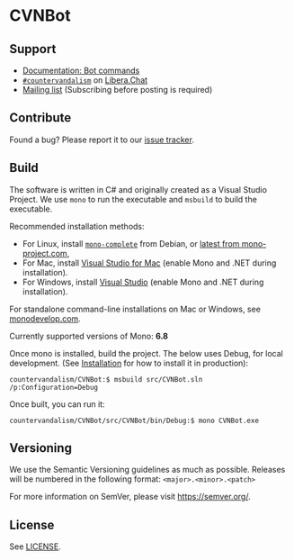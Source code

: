 # CVNBot

## Support

* [Documentation: Bot commands](https://meta.wikimedia.org/wiki/CVNBot#Commands)
* [`#countervandalism`](irc://irc.libera.chat/#countervandalism) on [Libera.Chat](https://libera.chat)
* [Mailing list](https://lists.wikimedia.org/mailman/listinfo/cvn) (Subscribing before posting is required)

## Contribute

Found a bug? Please report it to our
[issue tracker](https://phabricator.wikimedia.org/tag/cvnbot/).

## Build

The software is written in C# and originally created as a Visual Studio Project.
We use `mono` to run the executable and `msbuild` to build the executable.

Recommended installation methods:

* For Linux, install [`mono-complete`](https://packages.debian.org/search?keywords=mono-complete) from Debian, or [latest from mono-project.com](https://www.mono-project.com/download/stable/#download-lin),
* For Mac, install [Visual Studio for Mac](https://www.visualstudio.com/vs/visual-studio-mac/) (enable Mono and .NET during installation).
* For Windows, install [Visual Studio](https://visualstudio.microsoft.com/vs/) (enable Mono and .NET during installation).

For standalone command-line installations on Mac or Windows, see [monodevelop.com](https://www.monodevelop.com/download/).

Currently supported versions of Mono: **6.8**

Once mono is installed, build the project. The below uses Debug, for local development. (See [Installation](./docs/install.md) for how to install it in production):

```
countervandalism/CVNBot:$ msbuild src/CVNBot.sln /p:Configuration=Debug
```

Once built, you can run it:

```
countervandalism/CVNBot/src/CVNBot/bin/Debug:$ mono CVNBot.exe
```

## Versioning

We use the Semantic Versioning guidelines as much as possible.
Releases will be numbered in the following format: `<major>.<minor>.<patch>`

For more information on SemVer, please visit https://semver.org/.

## License

See [LICENSE](./LICENSE.txt).
